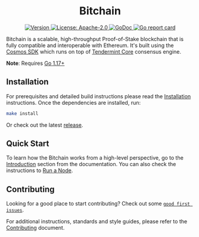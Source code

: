 <!--
parent:
  order: false
-->

<div align="center">
  <h1> Bitchain </h1>
</div>

<div align="center">
  <a href="https://github.com/bitdao-io/bitchain/releases/latest">
    <img alt="Version" src="https://img.shields.io/github/tag/bitdao-io/bitchain.svg" />
  </a>
  <a href="https://github.com/bitdao-io/bitchain/blob/main/LICENSE">
    <img alt="License: Apache-2.0" src="https://img.shields.io/github/license/bitdao-io/bitchain.svg" />
  </a>
  <a href="https://pkg.go.dev/github.com/bitdao-io/bitchain">
    <img alt="GoDoc" src="https://godoc.org/github.com/bitdao-io/bitchain?status.svg" />
  </a>
  <a href="https://goreportcard.com/report/github.com/bitdao-io/bitchain">
    <img alt="Go report card" src="https://goreportcard.com/badge/github.com/bitdao-io/bitchain"/>
  </a>
</div>

Bitchain is a scalable, high-throughput Proof-of-Stake blockchain that is fully compatible and
interoperable with Ethereum. It's built using the [Cosmos SDK](https://github.com/cosmos/cosmos-sdk/) which runs on top of [Tendermint Core](https://github.com/tendermint/tendermint) consensus engine.

**Note**: Requires [Go 1.17+](https://golang.org/dl/)

## Installation

For prerequisites and detailed build instructions please read the [Installation](https://chain-docs.bitchain.network/quickstart/installation.html) instructions. Once the dependencies are installed, run:

```bash
make install
```

Or check out the latest [release](https://github.com/bitdao-io/bitchain/releases).

## Quick Start

To learn how the Bitchain works from a high-level perspective, go to the [Introduction](https://chain-docs.bitchain.network/intro/overview.html) section from the documentation. You can also check the instructions to [Run a Node](https://chain-docs.bitchain.network/quickstart/run_node.html).

## Contributing

Looking for a good place to start contributing? Check out some [`good first issues`](https://github.com/bitdao-io/bitchain/issues?q=is%3Aopen+is%3Aissue+label%3A%22good+first+issue%22).

For additional instructions, standards and style guides, please refer to the [Contributing](./CONTRIBUTING.md) document.
